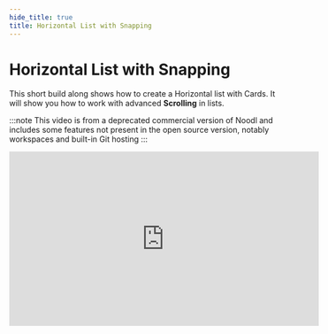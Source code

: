 ```yaml
---
hide_title: true
title: Horizontal List with Snapping
---
```


# Horizontal List with Snapping

This short build along shows how to create a Horizontal list with Cards. It will show you how to work with advanced **Scrolling** in lists.

:::note
This video is from a deprecated commercial version of Noodl and includes some features not present in the open source version, notably workspaces and built-in Git hosting
:::

<iframe width="560" height="315" src="https://www.youtube-nocookie.com/embed/x0nWHv2uCHI" title="YouTube video player" frameBorder="0" allow="accelerometer; autoplay; clipboard-write; encrypted-media; gyroscope; picture-in-picture" allowFullScreen></iframe>
